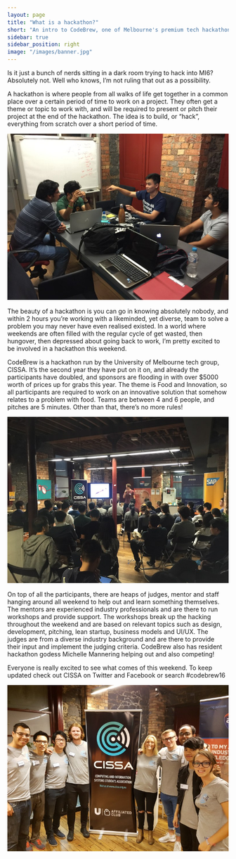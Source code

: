 ```yaml
---
layout: page
title: "What is a hackathon?"
short: "An intro to CodeBrew, one of Melbourne's premium tech hackathons."
sidebar: true
sidebar_position: right
image: "/images/banner.jpg"
---
```


Is it just a bunch of nerds sitting in a dark room trying to hack into MI6? Absolutely not. Well who knows, I’m not ruling that out as a possibility.

A hackathon is where people from all walks of life get together in a common place over a certain period of time to work on a project. They often get a theme or topic to work with, and will be required to present or pitch their project at the end of the hackathon. The idea is to build, or “hack”,  everything from scratch over a short period of time.

![](/images/hackathon1.jpeg)

The beauty of a hackathon is you can go in knowing absolutely nobody, and within 2 hours you’re working with a likeminded, yet diverse, team to solve a problem you  may never have even realised existed. In a world where weekends are often filled with the regular cycle of get wasted, then hungover, then depressed about going back to work, I’m pretty excited to be involved in a hackathon this weekend.

CodeBrew is a hackathon run by the University of Melbourne tech group, CISSA. It’s the second year they have put on it on, and already the participants have doubled, and sponsors are flooding in with over $5000 worth of prices up for grabs this year. The theme is Food and Innovation, so all participants are required to work on an innovative solution that somehow relates to a problem with food. Teams are between 4 and 6 people, and pitches are 5 minutes. Other than that, there’s no more rules!

![](/images/hackathon2.jpeg)

On top of all the participants, there are heaps of judges, mentor and staff hanging around all weekend to help out and learn something themselves. The mentors are experienced industry professionals and are there to run workshops and provide support. The workshops break up the hacking throughout the weekend and are based on relevant topics such as design, development, pitching, lean startup, business models and UI/UX. The judges are from a diverse industry background and are there to provide their input and implement the judging criteria. CodeBrew also has resident hackathon godess Michelle Mannering helping out and also competing!

Everyone is really excited to see what comes of this weekend. To keep updated check out CISSA on Twitter and Facebook or search #codebrew16

![](/images/hackathon3.jpg)
